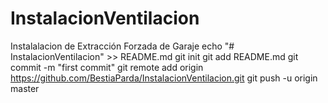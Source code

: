 # InstalacionVentilacion
Instalalacion de Extracción Forzada de Garaje
echo "# InstalacionVentilacion" >> README.md
git init
git add README.md
git commit -m "first commit"
git remote add origin https://github.com/BestiaParda/InstalacionVentilacion.git
git push -u origin master
